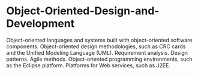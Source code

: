 # Object-Oriented-Design-and-Development
Object-oriented languages and systems built with object-oriented software components. Object-oriented design methodologies, such as CRC cards and the Unified Modeling Language (UML). Requirement analysis. Design patterns. Agile methods. Object-oriented programming environments, such as the Eclipse platform. Platforms for Web services, such as J2EE.

